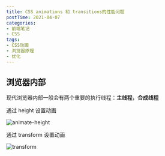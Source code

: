 ```yaml
---
title: CSS animations 和 transitions的性能问题
postTime: 2021-04-07
categories: 
- 前端笔记
- CSS
tags:
- CSS动画
- 浏览器原理
- 优化
---
```


## 浏览器内部

现代浏览器内部一般会有两个重要的执行线程：**主线程**，**合成线程**

通过 height 设置动画

![animate-height](https://segmentfault.com/img/bVDc96?w=958&h=1479)



通过 transform 设置动画

![transform](https://segmentfault.com/img/bVDda8?w=958&h=1209)
